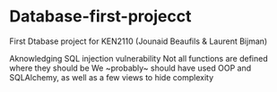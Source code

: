 # Database-first-projecct
First Dtabase project for KEN2110 (Jounaid Beaufils &amp; Laurent Bijman)

Aknowledging SQL injection vulnerability
Not all functions are defined where they should be
We ~probably~ should have used OOP and SQLAlchemy, as well as a few views to hide complexity
